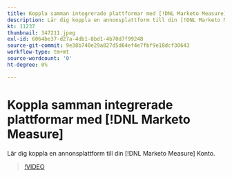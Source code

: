 ```yaml
---
title: Koppla samman integrerade plattformar med [!DNL Marketo Measure]
description: Lär dig koppla en annonsplattform till din [!DNL Marketo Measure] Konto.
kt: 11237
thumbnail: 347211.jpeg
exl-id: 6064be37-d27a-4db1-8bd1-4b70d7f99248
source-git-commit: 9e38b740e29a827d5d64ef4e7fbf9e18dcf30643
workflow-type: tm+mt
source-wordcount: '0'
ht-degree: 0%

---
```


# Koppla samman integrerade plattformar med [!DNL Marketo Measure]

Lär dig koppla en annonsplattform till din [!DNL Marketo Measure] Konto.

>[!VIDEO](https://video.tv.adobe.com/v/347211/?quality=12&learn=on)
